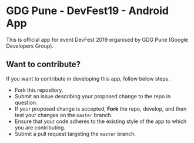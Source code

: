 # GDG Pune - DevFest19 - Android App
This is official app for event DevFest 2019 organised by GDG Pune (Google Developers Group).

## Want to contribute?
If you want to contribute in developing this app, follow below steps.
- Fork this repository.
- Submit an issue describing your proposed change to the repo in question.
- If your proposed change is accepted, **Fork** the repo, develop, and then test your changes on the `master` branch.
- Ensure that your code adheres to the existing style of the app to which you are contributing.
- Submit a pull request targeting the `master` branch.
